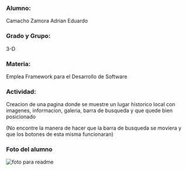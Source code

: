 ### Alumno:
Camacho Zamora Adrian Eduardo
### Grado y Grupo:
3-D
### Materia:
Emplea Framework para el Desarrollo de Software

### Actividad:
Creacion de una pagina donde se muestre un lugar historico local con imagenes, informacion, galeria, barra de busqueda y que quede bien posicionado

(No encontre la manera de hacer que la barra de busqueda se moviera y que los botones de esta misma funcionaran)

### Foto del alumno

![foto para readme](https://github.com/user-attachments/assets/82f498e4-4600-4687-b484-57179cea696d)
